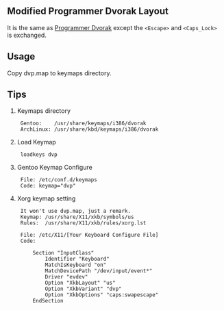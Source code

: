 Modified Programmer Dvorak Layout
---------------------------------

It is the same as [Programmer Dvorak](http://www.kaufmann.no/roland/dvorak/) except the `<Escape>` and `<Caps_Lock>` is exchanged.

Usage
-----

Copy dvp.map to keymaps directory.


Tips
----

1. Keymaps directory

        Gentoo:    /usr/share/keymaps/i386/dvorak
        ArchLinux: /usr/share/kbd/keymaps/i386/dvorak

2. Load Keymap

        loadkeys dvp

3. Gentoo Keymap Configure

        File: /etc/conf.d/keymaps
        Code: keymap="dvp"

4. Xorg keymap setting

        It won't use dvp.map, just a remark.
        Keymap: /usr/share/X11/xkb/symbols/us
        Rules:  /usr/share/X11/xkb/rules/xorg.lst

        File: /etc/X11/[Your Keyboard Configure File]
        Code:

            Section "InputClass"
                Identifier "Keyboard"
                MatchIsKeyboard "on"
                MatchDevicePath "/dev/input/event*"
                Driver "evdev"
                Option "XkbLayout" "us"
                Option "XkbVariant" "dvp"
                Option "XkbOptions" "caps:swapescape"
            EndSection
